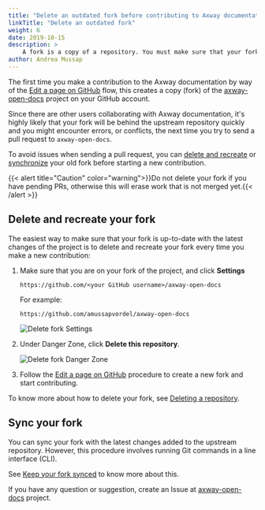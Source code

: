 ```yaml
---
title: "Delete an outdated fork before contributing to Axway documentation"
linkTitle: "Delete an outdated fork"
weight: 6
date: 2019-10-15
description: >
    A fork is a copy of a repository. You must make sure that your fork is up to date with the upstream repository before contributing to the documentation.
author: Andrea Mussap
---
```


The first time you make a contribution to the Axway documentation by way of the [Edit a page on GitHub](/docs/contribution_guidelines/#1-edit-a-page-on-github) flow, this creates a copy (fork) of the [axway-open-docs](https://github.com/Axway/axway-open-docs) project on your GitHub account.

Since there are other users collaborating with Axway documentation, it's highly likely that your fork will be behind the upstream repository quickly and you might encounter errors, or conflicts, the next time you try to send a pull request to `axway-open-docs`.

To avoid issues when sending a pull request, you can [delete and recreate](#delete-and-recreate-your-fork) or [synchronize](#sync-your-fork) your old fork before starting a new contribution.

{{< alert title="Caution" color="warning">}}Do not delete your fork if you have pending PRs, otherwise this will erase work that is not merged yet.{{< /alert >}}

## Delete and recreate your fork

The easiest way to make sure that your fork is up-to-date with the latest changes of the project is to delete and recreate your fork every time you make a new contribution:

1. Make sure that you are on your fork of the project, and click **Settings**

    ```
    https://github.com/<your GitHub username>/axway-open-docs
    ```
    
    For example: 
    
    ```
    https://github.com/amussapvordel/axway-open-docs
    ```

    ![Delete fork Settings](/Images/contributing/deletefork_settings.png)

2. Under Danger Zone, click **Delete this repository**.

    ![Delete fork Danger Zone](/Images/contributing/deletefork_dangerzone.png)

3. Follow the [Edit a page on GitHub](/docs/contribution_guidelines/#1-edit-a-page-on-github) procedure to create a new fork and start contributing.

To know more about how to delete your fork, see [Deleting a repository](https://help.github.com/en/articles/deleting-a-repository).

## Sync your fork

You can sync your fork with the latest changes added to the upstream repository. However, this procedure involves running Git commands in a line interface (CLI).

See [Keep your fork synced](https://help.github.com/en/articles/fork-a-repo#keep-your-fork-synced) to know more about this.

If you have any question or suggestion, create an Issue at [axway-open-docs](https://github.com/Axway/axway-open-docs/issues) project.
